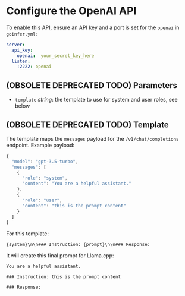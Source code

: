 # Configure the OpenAI API

To enable this API, ensure an API key and a port is set for the `openai` in `goinfer.yml`:

```yaml
server:
  api_key:
    openai:  your_secret_key_here
  listen:
    :2222: openai
```

## (OBSOLETE DEPRECATED TODO) Parameters

- `template` *string*: the template to use for system and user roles, see below

## (OBSOLETE DEPRECATED TODO) Template

The template maps the `messages` payload for the `/v1/chat/completions` endpoint. Example payload:

```js
{
  "model": "gpt-3.5-turbo",
  "messages": [
    {
      "role": "system",
      "content": "You are a helpful assistant."
    },
    {
      "role": "user",
      "content": "this is the prompt content"
    }
  ]
}
```

For this template:

    {system}\n\n### Instruction: {prompt}\n\n### Response:

It will create this final prompt for Llama.cpp:

    You are a helpful assistant.

    ### Instruction: this is the prompt content

    ### Response:
